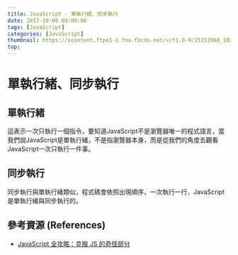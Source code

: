 ```yaml
---
title: JavaScript - 單執行緒、同步執行
date: 2017-10-08 00:00:00
tags: [JavaScript]
categories: [JavaScript]
thumbnail: https://scontent.ftpe1-2.fna.fbcdn.net/v/t1.0-9/25152068_10208369508114830_4476640990371468565_n.jpg?oh=6efe943aac4e8fd6168c3a1dec176626&oe=5AD5D929
top:
---
```

# 單執行緒、同步執行
## 單執行緒
這表示一次只執行一個指令，要知道JavaScript不是瀏覽器唯一的程式語言，當我們說JavaScript是單執行緒，不是指瀏覽器本身，而是從我們的角度去觀看JavaScript一次只執行一件事。  
## 同步執行
同步執行與單執行緒類似，程式碼會依照出現順序，一次執行一行，JavaScript是單執行緒與同步執行的。

## 參考資源 (References)
* [JavaScript 全攻略：克服 JS 的奇怪部分](https://www.udemy.com/javascriptjs/learn/v4/overview)
